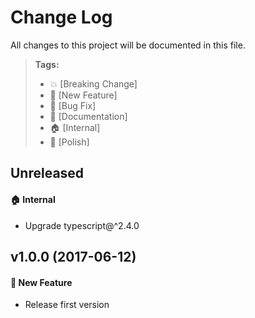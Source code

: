 # Change Log

All changes to this project will be documented in this file.

> **Tags:**
> - 💥 [Breaking Change]
> - 🚀 [New Feature]
> - 🐛 [Bug Fix]
> - 📝 [Documentation]
> - 🏠 [Internal]
> - 💅 [Polish]

## Unreleased

#### 🏠 Internal
- Upgrade typescript@^2.4.0

## v1.0.0 (2017-06-12)

#### 🚀 New Feature
- Release first version
